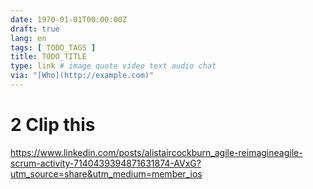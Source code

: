 ```yaml
---
date: 1970-01-01T00:00:00Z
draft: true
lang: en
tags: [ TODO_TAGS ]
title: TODO_TITLE
type: link # image quote video text audio chat
via: "[Who](http://example.com)"
---
```

# 2 Clip this


<https://www.linkedin.com/posts/alistaircockburn_agile-reimagineagile-scrum-activity-7140439394871631874-AVxG?utm_source=share&utm_medium=member_ios>

